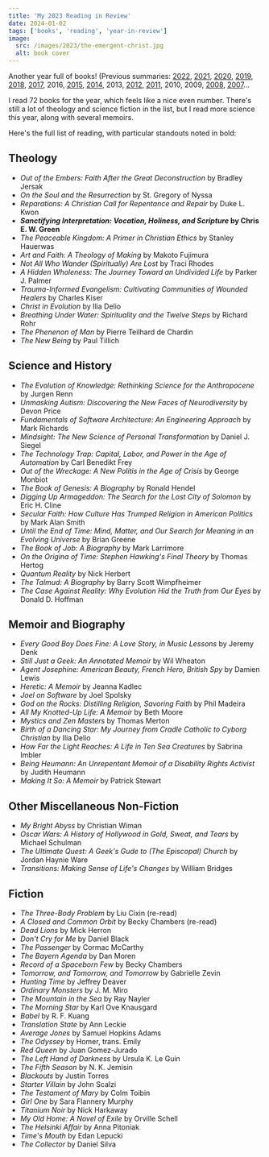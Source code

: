 ```yaml
---
title: 'My 2023 Reading in Review'
date: 2024-01-02
tags: ['books', 'reading', 'year-in-review']
image:
  src: /images/2023/the-emergent-christ.jpg
  alt: book cover
---
```


Another year full of books! (Previous summaries: [2022](/23/01/my-2022-reading-in-review/), [2021](/22/01/my-2021-reading-in-review/), [2020](/21/01/2020-reading-in-review/), [2019](/20/01/2019-reading-in-review/), [2018](/19/01/my-2018-reading-in-review/), [2017](/18/01/my-2017-reading-in-review/), 2016, [2015](/16/01/my-2015-reading-year-in-review/), [2014](/15/01/my-2014-reading-in-review/), 2013, [2012](/12/12/my-2012-reading/), [2011](/12/01/my-2011-reading/), 2010, 2009, [2008](/09/01/2008-a-year-of-reading-in-review/), [2007](/08/01/2007-in-books-chriss-reading-in-review/)... 

I read 72 books for the year, which feels like a nice even number. There's still a lot of theology and science fiction in the list, but I read more science this year, along with several memoirs.

Here's the full list of reading, with particular standouts noted in bold:

## Theology

- _Out of the Embers: Faith After the Great Deconstruction_ by Bradley Jersak
- _On the Soul and the Resurrection_ by St. Gregory of Nyssa
- _Reparations: A Christian Call for Repentance and Repair_ by Duke L. Kwon
- **_Sanctifying Interpretation: Vocation, Holiness, and Scripture_ by Chris E. W. Green**
- _The Peaceable Kingdom: A Primer in Christian Ethics_ by Stanley Hauerwas
- _Art and Faith: A Theology of Making_ by Makoto Fujimura
- _Not All Who Wander (Spiritually) Are Lost_ by Traci Rhodes
- _A Hidden Wholeness: The Journey Toward an Undivided Life_ by Parker J. Palmer
- _Trauma-Informed Evangelism: Cultivating Communities of Wounded Healers_ by Charles Kiser
- _Christ in Evolution_ by Ilia Delio
- _Breathing Under Water: Spirituality and the Twelve Steps_ by Richard Rohr
- _The Phenenon of Man_ by Pierre Teilhard de Chardin
- _The New Being_ by Paul Tillich

## Science and History

- _The Evolution of Knowledge: Rethinking Science for the Anthropocene_ by Jurgen Renn
- _Unmasking Autism: Discovering the New Faces of Neurodiversity_ by Devon Price
- _Fundamentals of Software Architecture: An Engineering Approach_ by Mark Richards
- _Mindsight: The New Science of Personal Transformation_ by Daniel J. Siegel
- _The Technology Trap: Capital, Labor, and Power in the Age of Automation_ by Carl Benedikt Frey
- _Out of the Wreckage: A New Politis in the Age of Crisis_ by George Monbiot
- _The Book of Genesis: A Biography_ by Ronald Hendel
- _Digging Up Armageddon: The Search for the Lost City of Solomon_ by Eric H. Cline
- _Secular Faith: How Culture Has Trumped Religion in American Politics_ by Mark Alan Smith
- _Until the End of Time: Mind, Matter, and Our Search for Meaning in an Evolving Universe_ by Brian Greene
- _The Book of Job: A Biography_ by Mark Larrimore
- _On the Origina of Time: Stephen Hawking's Final Theory_ by Thomas Hertog
- _Quantum Reality_ by Nick Herbert
- _The Talmud: A Biography_ by Barry Scott Wimpfheimer
- _The Case Against Reality: Why Evolution Hid the Truth from Our Eyes_ by Donald D. Hoffman

## Memoir and Biography

- _Every Good Boy Does Fine: A Love Story, in Music Lessons_ by Jeremy Denk
- _Still Just a Geek: An Annotated Memoir_ by Wil Wheaton
- _Agent Josephine: American Beauty, French Hero, British Spy_ by Damien Lewis
- _Heretic: A Memoir_ by Jeanna Kadlec
- _Joel on Software_ by Joel Spolsky
- _God on the Rocks: Distilling Religion, Savoring Faith_ by Phil Madeira
- _All My Knotted-Up Life: A Memoir_ by Beth Moore
- _Mystics and Zen Masters_ by Thomas Merton
- _Birth of a Dancing Star: My Journey from Cradle Catholic to Cyborg Christian_ by Ilia Delio
- _How Far the Light Reaches: A Life in Ten Sea Creatures_ by Sabrina Imbler
- _Being Heumann: An Unrepentant Memoir of a Disability Rights Activist_ by Judith Heumann
- _Making It So: A Memoir_ by Patrick Stewart

## Other Miscellaneous Non-Fiction
- _My Bright Abyss_ by Christian Wiman
- _Oscar Wars: A History of Hollywood in Gold, Sweat, and Tears_ by Michael Schulman
- _The Ultimate Quest: A Geek's Gude to (The Episcopal) Church_ by Jordan Haynie Ware
- _Transitions: Making Sense of Life's Changes_ by William Bridges

## Fiction

- _The Three-Body Problem_ by Liu Cixin (re-read)
- _A Closed and Common Orbit_ by Becky Chambers (re-read)
- _Dead Lions_ by Mick Herron
- _Don't Cry for Me_ by Daniel Black
- _The Passenger_ by Cormac McCarthy
- _The Bayern Agenda_ by Dan Moren
- _Record of a Spaceborn Few_ by Becky Chambers
- _Tomorrow, and Tomorrow, and Tomorrow_ by Gabrielle Zevin
- _Hunting Time_ by Jeffrey Deaver
- _Ordinary Monsters_ by J. M. Miro
- _The Mountain in the Sea_ by Ray Nayler
- _The Morning Star_ by Karl Ove Knausgard
- _Babel_ by R. F. Kuang
- _Translation State_ by Ann Leckie
- _Average Jones_ by Samuel Hopkins Adams
- _The Odyssey_ by Homer, trans. Emily
- _Red Queen_ by Juan Gomez-Jurado
- _The Left Hand of Darkness_ by Ursula K. Le Guin
- _The Fifth Season_ by N. K. Jemisin
- _Blackouts_ by Justin Torres
- _Starter Villain_ by John Scalzi
- _The Testament of Mary_ by Colm Toibin
- _Girl One_ by Sara Flannery Murphy
- _Titanium Noir_ by Nick Harkaway
- _My Old Home: A Novel of Exile_ by Orville Schell
- _The Helsinki Affair_ by Anna Pitoniak
- _Time's Mouth_ by Edan Lepucki
- _The Collector_ by Daniel Silva
